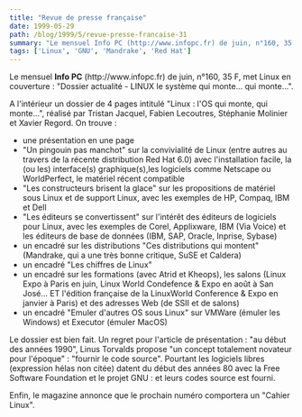 ```yaml
---
title: "Revue de presse française"
date: 1999-05-29
path: /blog/1999/5/revue-presse-francaise-31
summary: "Le mensuel Info PC (http://www.infopc.fr) de juin, n°160, 35 F, met Linux en couverture : \"Dossier actualité - LINUX le système qui monte..."
tags: ['Linux', 'GNU', 'Mandrake', 'Red Hat']
---
```


<P>Le mensuel <B>Info PC</B> (http://www.infopc.fr) de juin, n°160, 35 F, met
Linux en couverture : "Dossier actualité - LINUX le système qui monte...
qui monte...".</P>

<P>A l'intérieur un dossier de 4 pages intitulé "Linux : l'OS qui monte,
qui monte...", réalisé par Tristan Jacquel, Fabien Lecoutres, Stéphanie
Molinier et Xavier Regord.
On trouve :</P>

<UL>

<LI>une présentation en une page
<LI>"Un pingouin pas manchot" sur la convivialité de Linux (entre autres
au travers de la récente distribution Red Hat 6.0) avec l'installation
facile, la (ou les) interface(s) graphique(s),les logiciels comme
Netscape ou WorldPerfect, le matériel récent compatible
<LI>"Les constructeurs brisent la glace" sur les propositions de matériel
sous Linux et de support Linux, avec les exemples de HP, Compaq, IBM et
Dell
<LI>"Les éditeurs se convertissent" sur l'intérêt des éditeurs de
logiciels pour Linux, avec les exemples de Corel, Applixware, IBM (Via
Voice) et les éditeurs de base de données (IBM, SAP, Oracle, Inprise,
Sybase)
<LI>un encadré sur les distributions "Ces distributions qui montent"
(Mandrake, qui a une très bonne critique, SuSE et Caldera)
<LI>un encadré "Les chiffres de Linux"
<LI>un encadré sur les formations (avec Atrid et Kheops), les salons
(Linux Expo à Paris en juin, Linux World Condefence &amp; Expo en août à San
José... ET l'édition française de la LinuxWorld Conference &amp; Expo en
janvier à Paris) et des adresses Web (de SSII et de salons)
<LI>un encadré "Emuler d'autres OS sous Linux" sur VMWare (émuler les
Windows) et Executor (émuler MacOS)
</UL>

<P>Le dossier est bien fait. Un regret pour l'article de présentation : "au
début des années 1990", Linus Torvalds propose "un concept totalement
novateur pour l'époque" : "fournir le code source". Pourtant les
logiciels libres (expression hélas non citée) datent du début des années
80 avec la Free Software Foundation et le projet GNU : et leurs codes
source est fourni.</P>

<P>Enfin, le magazine annonce que le prochain numéro comportera un "Cahier
Linux".</P>


